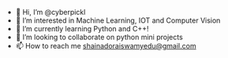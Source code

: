 - 👋 Hi, I’m @cyberpickl
- 👀 I’m interested in Machine Learning, IOT and Computer Vision
- 🌱 I’m currently learning Python and C++!
- 💞️ I’m looking to collaborate on python mini projects
- 📫 How to reach me shainadoraiswamyedu@gmail.com

<!---
cyberpickl/cyberpickl is a ✨ special ✨ repository because its `README.md` (this file) appears on your GitHub profile.
You can click the Preview link to take a look at your changes.
--->
